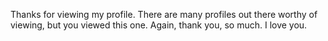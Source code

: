 Thanks for viewing my profile. There are many profiles out there worthy of viewing, but you viewed this one. Again, thank you, so much.
I love you.
